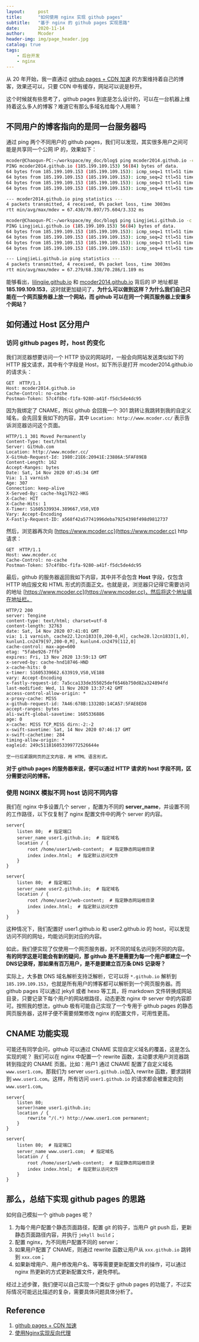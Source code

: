 ```yaml
---
layout:     post
title:      "如何使用 nginx 实现 github pages"
subtitle:   "基于 nginx 的 github pages 实现思路"
date:       2020-11-14
author:     Mcoder
header-img: img/page_header.jpg
catalog: true
tags:
    - 后台开发
    - nginx
---
```


从 20 年开始，我一直通过 [github pages + CDN 加速](https://www.mcoder.cc/2019/12/27/use_cdn_in_github_pages/) 的方案维持着自己的博客，效果还可以，只要 CDN 中有缓存，网站可以说是秒开。

这个时候就有些思考了，github pages 到底是怎么设计的，可以在一台机器上维持着这么多人的博客？难道它有那么多域名给每个人用嘛？

## 不同用户的博客指向的是同一台服务器吗

通过 ping 两个不同用户的 github pages，我们可以发现，其实很多用户之间可能是共享同一个公网 IP 的，效果如下：

```sh
mcoder@Chaoqun-PC:~/workspace/my_doc/blog$ ping mcoder2014.github.io -c 4
PING mcoder2014.github.io (185.199.109.153) 56(84) bytes of data.
64 bytes from 185.199.109.153 (185.199.109.153): icmp_seq=1 ttl=51 time=69.8 ms
64 bytes from 185.199.109.153 (185.199.109.153): icmp_seq=2 ttl=51 time=75.6 ms
64 bytes from 185.199.109.153 (185.199.109.153): icmp_seq=3 ttl=51 time=67.4 ms
64 bytes from 185.199.109.153 (185.199.109.153): icmp_seq=4 ttl=51 time=67.4 ms

--- mcoder2014.github.io ping statistics ---
4 packets transmitted, 4 received, 0% packet loss, time 3003ms
rtt min/avg/max/mdev = 67.430/70.097/75.604/3.332 ms

mcoder@Chaoqun-PC:~/workspace/my_doc/blog$ ping LingjieLi.github.io -c 4
PING LingjieLi.github.io (185.199.109.153) 56(84) bytes of data.
64 bytes from 185.199.109.153 (185.199.109.153): icmp_seq=1 ttl=51 time=68.0 ms
64 bytes from 185.199.109.153 (185.199.109.153): icmp_seq=2 ttl=51 time=67.2 ms
64 bytes from 185.199.109.153 (185.199.109.153): icmp_seq=3 ttl=51 time=70.2 ms
64 bytes from 185.199.109.153 (185.199.109.153): icmp_seq=4 ttl=51 time=67.6 ms

--- LingjieLi.github.io ping statistics ---
4 packets transmitted, 4 received, 0% packet loss, time 3003ms
rtt min/avg/max/mdev = 67.279/68.338/70.286/1.189 ms
```

能够看出，[lilingjie.github.io](http://lilingjie.github.io) 和 [mcoder2014.github.io](http://mcoder2014.github.io) 背后的 IP 地址都是 **185.199.109.153**，这时就更加疑问了，**为什么可以做到这样？为什么我们自己只能在一个网页服务器上放一个网站，而 github 可以在同一个网页服务器上安置多个网站？**

## 如何通过 Host 区分用户

### 访问 github pages 时，host 的变化

我们浏览器想要访问一个 HTTP 协议的网站时，一般会向网站发送类似如下的 HTTP 报文请求，其中有个字段是 Host，如下所示是打开 mcoder2014.github.io 的请求头：

```http
GET  HTTP/1.1
Host: mcoder2014.github.io
Cache-Control: no-cache
Postman-Token: 57c4f8bc-f1fa-9280-a41f-f5dc5de4dc95
```

因为我绑定了 CNAME，所以 github 会回我一个 301 跳转让我跳转到我的自定义域名，会先回复我如下的内容，其中 `Location: http://www.mcoder.cc/` 表示告诉浏览器访问这个页面。

```http
HTTP/1.1 301 Moved Permanently
Content-Type: text/html
Server: GitHub.com
Location: http://www.mcoder.cc/
X-GitHub-Request-Id: 1980:21E6:20941E:23886A:5FAF89EB
Content-Length: 162
Accept-Ranges: bytes
Date: Sat, 14 Nov 2020 07:45:34 GMT
Via: 1.1 varnish
Age: 307
Connection: keep-alive
X-Served-By: cache-hkg17922-HKG
X-Cache: HIT
X-Cache-Hits: 1
X-Timer: S1605339934.389667,VS0,VE0
Vary: Accept-Encoding
X-Fastly-Request-ID: a568f42a57741996deba79254398f498d9812737
```

然后，浏览器再次向 [https://www.mcoder.cc](https://www.mcoder.cc) http 请求：

```http
GET  HTTP/1.1
Host: www.mcoder.cc
Cache-Control: no-cache
Postman-Token: 57c4f8bc-f1fa-9280-a41f-f5dc5de4dc95
```

最后，github 的服务器返回我如下内容，其中并不会包含 **Host** 字段，仅包含 HTTP 响应报文和 HTML 形式的页面正文。也就是说，浏览器只记得它需要访问的地址 [https://www.mcoder.cc](https://www.mcoder.cc)，然后将这个地址填在地址栏。

```http
HTTP/2 200
server: Tengine
content-type: text/html; charset=utf-8
content-length: 32763
date: Sat, 14 Nov 2020 07:41:01 GMT
via: 1.1 varnish, cache22.l2cn1833[0,200-0,H], cache28.l2cn1833[1,0], kunlun1.cn2479[97,200-0,M], kunlun4.cn2479[112,0]
cache-control: max-age=600
etag: "5fabe926-7ffb"
expires: Fri, 13 Nov 2020 13:59:13 GMT
x-served-by: cache-hnd18746-HND
x-cache-hits: 0
x-timer: S1605339662.633919,VS0,VE188
vary: Accept-Encoding
x-fastly-request-id: 7a5cca133de355025def6546b750d82a324894fd
last-modified: Wed, 11 Nov 2020 13:37:42 GMT
access-control-allow-origin: *
x-proxy-cache: MISS
x-github-request-id: 7A46:678B:13328D:14CA57:5FAE8ED8
accept-ranges: bytes
ali-swift-global-savetime: 1605336886
age: 0
x-cache: MISS TCP_MISS dirn:-2:-2
x-swift-savetime: Sat, 14 Nov 2020 07:46:17 GMT
x-swift-cachetime: 284
timing-allow-origin: *
eagleid: 249c511816053399772526644e

空一行后紧跟网页的正文内容，用 HTML 语言形式。
```

**对于 github pages 的服务器来说，便可以通过 HTTP 请求的 host 字段不同，区分需要访问的博客。**

### 使用 NGINX 模拟不同 host 访问不同内容

我们在 nginx 中多设置几个 server ，配置为不同的 **server_name**，并设置不同的工作路径，以下仅复制了 nginx 配置文件中的两个 server 的内容。

```nginx
server{
    listen 80;  # 指定端口
    server_name user1.github.io;  # 指定域名
    location / {
        root /home/user1/web-content;  # 指定静态网站根目录
        index index.html;  # 指定默认访问文件
    }
}

server{
    listen 80;  # 指定端口
    server_name user2.github.io;  # 指定域名
    location / {
        root /home/user2/web-content;  # 指定静态网站根目录
        index index.html;  # 指定默认访问文件
    }
}
```

这种情况下，我们配置好 user1.github.io 和 user2.github.io 的 host，可以发现访问不同的网址，均能访问到对应的内容。

如此，我们便实现了仅使用一个网页服务器，对不同的域名访问到不同的内容。
**有的同学这是可能会有新的疑问，那 github 是不是需要为每一个用户都建立一个DNS记录呀，那如果有百万用户，是不是要建立百万条 DNS 记录呀？**

实际上，大多数 DNS 域名解析支持泛解析，它可以将 `*.github.io` 解析到 `185.199.109.153`，也就是所有用户的博客都可以解析到一个网页服务器。而 github pages 可以通过 jekyll 或者 hexo 等工具，将 markdown 文件转换成网站目录，只要记录下每个用户的网站根路径，动态更改 nginx 中 server 中的内容即可。按照我的想法，github 极有可能自己实现了一个专用于 github pages 的静态网页服务器，这样子便不需要频繁修改 nginx 的配置文件，可用性更高。

## CNAME 功能实现

可能还有同学会问，github 可以通过 CNAME 实现自定义域名的覆盖，这是怎么实现的呢？ 我们可以在 nginx 中配置一个 rewrite 函数，主动要求用户浏览器跳转到指定的 CNAME 页面。比如：用户1 通过 CNAME 配置了自定义域名 `www.user1.com`，那我们为 server `user1.github.io`加入 rewrite 函数，要求跳转到 `www.user1.com`。这样，所有访问 `user1.github.io` 的请求都会被重定向到 `www.user1.com`。

```nginx
server{
    listen 80;
    server)name user1.github.io;
    location / {
        rewrite ^/(.*) http://www.user1.com permanent;
    }
}

server{
    listen 80;  # 指定端口
    server_name www.user1.com;  # 指定域名
    location / {
        root /home/user1/web-content;  # 指定静态网站根目录
        index index.html;  # 指定默认访问文件
    }
}
```

## 那么，总结下实现 github pages 的思路

如何自己模拟一个 github pages 呢？

1. 为每个用户配置个静态页面路径，配置 git 的钩子，当用户 git push 后，更新静态页面路径内容，并执行 `jekyll build`；
2. 配置 nginx，为不同用户配置不同的 server；
3. 如果用户配置了 CNAME，则通过 rewrite 函数让用户从 `xxx.github.io` 跳转到 `xxx.com`；
4. 如果新增用户、用户修改用户名、等等需要更新配置文件的操作，可以通过 nginx 热更新的方式更新配置文件，避免停机。

经过上述步骤，我们便可以自己实现一个类似于 github pages 的功能了，不过实际情况可能远比描述的复杂，需要具体问题具体分析了。

## Reference

1. [github pages + CDN 加速](https://www.mcoder.cc/2019/12/27/use_cdn_in_github_pages/)
2. [使用Nginx实现反向代理](https://blog.csdn.net/Daybreak1209/article/details/51549031)
